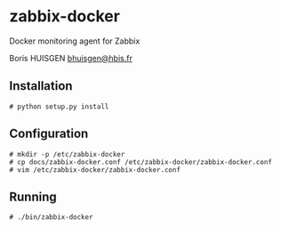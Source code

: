 # zabbix-docker

Docker monitoring agent for Zabbix

Boris HUISGEN <bhuisgen@hbis.fr>

## Installation

    # python setup.py install
    
## Configuration

    # mkdir -p /etc/zabbix-docker
    # cp docs/zabbix-docker.conf /etc/zabbix-docker/zabbix-docker.conf
    # vim /etc/zabbix-docker/zabbix-docker.conf

## Running

    # ./bin/zabbix-docker

